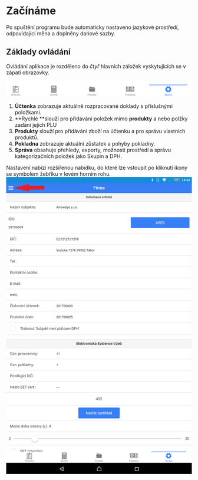 # Začínáme

Po spuštění programu bude automaticky nastaveno jazykové prostředí, odpovídající měna a doplněny dańové sazby.

## Základy ovládání

Ovládání aplikace je rozděleno do _čtyř_ hlavních záložek vyskytujících se v zápatí obrazovky.

![](/assets/5.png)

1. **Účtenka** zobrazuje aktuálně rozpracované doklady s příslušnými položkami.
2. **Rychlé **slouží pro přidávání položek mimo **produkty** a nebo polžky zadání jejich PLU
3. **Produkty** slouží pro přidávání zboží na účtenku a pro správu vlastních produktů.
4. **Pokladna** zobrazuje aktuální zůstatek a pohyby pokladny.
5. **Správa** obsahuje přehledy, exporty, možnosti prostředí a správu kategorizačních položek jako Skupin a DPH.

Nastavení nabízí rozšířenou nabídku, do které lze vstoupit po kliknutí ikony se symbolem žebříku v levém horním rohu.![](/assets/firma++.png)


